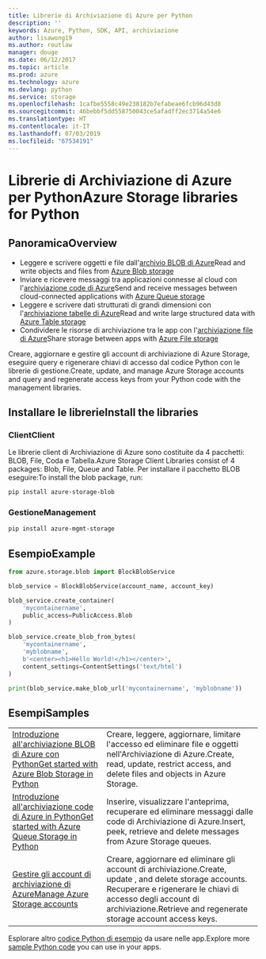 ```yaml
---
title: Librerie di Archiviazione di Azure per Python
description: ''
keywords: Azure, Python, SDK, API, archiviazione
author: lisawong19
ms.author: routlaw
manager: douge
ms.date: 06/12/2017
ms.topic: article
ms.prod: azure
ms.technology: azure
ms.devlang: python
ms.service: storage
ms.openlocfilehash: 1cafbe5558c49e238182b7efabeae6fcb96d43d8
ms.sourcegitcommit: 46bebbf5dd558750043ce5afadff2ec3714a54e6
ms.translationtype: HT
ms.contentlocale: it-IT
ms.lasthandoff: 07/03/2019
ms.locfileid: "67534191"
---
```

# <a name="azure-storage-libraries-for-python"></a><span data-ttu-id="2fca2-103">Librerie di Archiviazione di Azure per Python</span><span class="sxs-lookup"><span data-stu-id="2fca2-103">Azure Storage libraries for Python</span></span>

## <a name="overview"></a><span data-ttu-id="2fca2-104">Panoramica</span><span class="sxs-lookup"><span data-stu-id="2fca2-104">Overview</span></span>
- <span data-ttu-id="2fca2-105">Leggere e scrivere oggetti e file dall'[archivio BLOB di Azure](https://docs.microsoft.com/azure/storage/storage-python-how-to-use-blob-storage)</span><span class="sxs-lookup"><span data-stu-id="2fca2-105">Read and write objects and files from [Azure Blob storage](https://docs.microsoft.com/azure/storage/storage-python-how-to-use-blob-storage)</span></span>
- <span data-ttu-id="2fca2-106">Inviare e ricevere messaggi tra applicazioni connesse al cloud con l'[archiviazione code di Azure](https://docs.microsoft.com/azure/storage/storage-python-how-to-use-queue-storage)</span><span class="sxs-lookup"><span data-stu-id="2fca2-106">Send and receive messages between cloud-connected applications with [Azure Queue storage](https://docs.microsoft.com/azure/storage/storage-python-how-to-use-queue-storage)</span></span>
- <span data-ttu-id="2fca2-107">Leggere e scrivere dati strutturati di grandi dimensioni con l'[archiviazione tabelle di Azure](https://docs.microsoft.com/azure/storage/storage-python-how-to-use-table-storage)</span><span class="sxs-lookup"><span data-stu-id="2fca2-107">Read and write large structured data with [Azure Table storage](https://docs.microsoft.com/azure/storage/storage-python-how-to-use-table-storage)</span></span> 
- <span data-ttu-id="2fca2-108">Condividere le risorse di archiviazione tra le app con l'[archiviazione file di Azure](https://docs.microsoft.com/azure/storage/storage-python-how-to-use-file-storage)</span><span class="sxs-lookup"><span data-stu-id="2fca2-108">Share storage between apps with [Azure File storage](https://docs.microsoft.com/azure/storage/storage-python-how-to-use-file-storage)</span></span>

<span data-ttu-id="2fca2-109">Creare, aggiornare e gestire gli account di archiviazione di Azure Storage, eseguire query e rigenerare chiavi di accesso dal codice Python con le librerie di gestione.</span><span class="sxs-lookup"><span data-stu-id="2fca2-109">Create, update, and manage Azure Storage accounts and query and regenerate access keys from your Python code with the management libraries.</span></span>

## <a name="install-the-libraries"></a><span data-ttu-id="2fca2-110">Installare le librerie</span><span class="sxs-lookup"><span data-stu-id="2fca2-110">Install the libraries</span></span>

### <a name="client"></a><span data-ttu-id="2fca2-111">Client</span><span class="sxs-lookup"><span data-stu-id="2fca2-111">Client</span></span>

<span data-ttu-id="2fca2-112">Le librerie client di Archiviazione di Azure sono costituite da 4 pacchetti: BLOB, File, Coda e Tabella.</span><span class="sxs-lookup"><span data-stu-id="2fca2-112">Azure Storage Client Libraries consist of 4 packages: Blob, File, Queue and Table.</span></span> <span data-ttu-id="2fca2-113">Per installare il pacchetto BLOB eseguire:</span><span class="sxs-lookup"><span data-stu-id="2fca2-113">To install the blob package, run:</span></span>

```bash
pip install azure-storage-blob
```

### <a name="management"></a><span data-ttu-id="2fca2-114">Gestione</span><span class="sxs-lookup"><span data-stu-id="2fca2-114">Management</span></span>

```bash
pip install azure-mgmt-storage
```

## <a name="example"></a><span data-ttu-id="2fca2-115">Esempio</span><span class="sxs-lookup"><span data-stu-id="2fca2-115">Example</span></span>
```python
from azure.storage.blob import BlockBlobService

blob_service = BlockBlobService(account_name, account_key)

blob_service.create_container(
    'mycontainername',
    public_access=PublicAccess.Blob
)

blob_service.create_blob_from_bytes(
    'mycontainername',
    'myblobname',
    b'<center><h1>Hello World!</h1></center>',
    content_settings=ContentSettings('text/html')
)

print(blob_service.make_blob_url('mycontainername', 'myblobname'))
```

## <a name="samples"></a><span data-ttu-id="2fca2-116">Esempi</span><span class="sxs-lookup"><span data-stu-id="2fca2-116">Samples</span></span>

| | |
|--|--|
| [<span data-ttu-id="2fca2-117">Introduzione all'archiviazione BLOB di Azure con Python</span><span class="sxs-lookup"><span data-stu-id="2fca2-117">Get started with Azure Blob Storage in Python</span></span>](https://docs.microsoft.com/azure/storage/blobs/storage-python-how-to-use-blob-storage) | <span data-ttu-id="2fca2-118">Creare, leggere, aggiornare, limitare l'accesso ed eliminare file e oggetti nell'Archiviazione di Azure.</span><span class="sxs-lookup"><span data-stu-id="2fca2-118">Create, read, update, restrict access, and delete files and objects in Azure Storage.</span></span> |
| [<span data-ttu-id="2fca2-119">Introduzione all'archiviazione code di Azure in Python</span><span class="sxs-lookup"><span data-stu-id="2fca2-119">Get started with Azure Queue Storage in Python</span></span>](https://docs.microsoft.com/azure/storage/queues/storage-python-how-to-use-queue-storage) | <span data-ttu-id="2fca2-120">Inserire, visualizzare l'anteprima, recuperare ed eliminare messaggi dalle code di Archiviazione di Azure.</span><span class="sxs-lookup"><span data-stu-id="2fca2-120">Insert, peek, retrieve and delete messages from Azure Storage queues.</span></span> | 
| [<span data-ttu-id="2fca2-121">Gestire gli account di archiviazione di Azure</span><span class="sxs-lookup"><span data-stu-id="2fca2-121">Manage Azure Storage accounts</span></span>](https://azure.microsoft.com/resources/samples/storage-python-manage) | <span data-ttu-id="2fca2-122">Creare, aggiornare ed eliminare gli account di archiviazione.</span><span class="sxs-lookup"><span data-stu-id="2fca2-122">Create, update , and delete storage accounts.</span></span> <span data-ttu-id="2fca2-123">Recuperare e rigenerare le chiavi di accesso degli account di archiviazione.</span><span class="sxs-lookup"><span data-stu-id="2fca2-123">Retrieve and regenerate storage account access keys.</span></span>

<span data-ttu-id="2fca2-124">Esplorare altro [codice Python di esempio](https://azure.microsoft.com/resources/samples/?platform=python) da usare nelle app.</span><span class="sxs-lookup"><span data-stu-id="2fca2-124">Explore more [sample Python code](https://azure.microsoft.com/resources/samples/?platform=python) you can use in your apps.</span></span>
